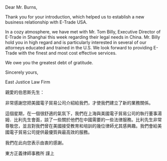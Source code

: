 Dear Mr. Burns,

Thank you for your introduction, which helped us to establish a new
business relationship with E-Trade USA.

In a cozy atmosphere, we have met with Mr. Tom Billy, Executive Director
of E-Trade in Shanghai this week regarding their legal needs in China.
Mr. Billy hold you in high regard and is particularly interested in
several of our attorneys educated and trained in the U.S. We look
forward to providing E-Trade with the finest and most cost effective
services.

We owe you the greatest debt of gratitude.

Sincerely yours,

East Justice Law Firm

親愛的伯恩斯先生：

非常感謝您把美國電子貿易公司介紹給我們，才使我們建立了新的業務關係。

這個星期，在一個很舒適的氣氛下，我們在上海與美國電子貿易公司的執行董事湯姆．比利先生會面，談了一些關於他們在中國需要的一些法律服務。比利先生非常尊敬您，並且對我們曾在美國接受教育和培訓的幾位律師尤其感興趣。我們會給美國電子貿易公司提供最優質與最高效的服務。

我們在此向您表示由衷的感謝。

東方正義律師事務所 謹上
